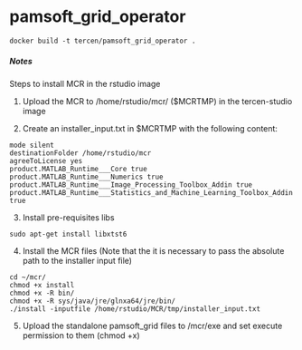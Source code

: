 # pamsoft_grid_operator
 
```shell
docker build -t tercen/pamsoft_grid_operator .
```


##### Notes

Steps to install MCR in the rstudio image

1. Upload the MCR to /home/rstudio/mcr/ ($MCRTMP) in the tercen-studio image

2. Create an installer_input.txt in $MCRTMP with the following content:

```
mode silent
destinationFolder /home/rstudio/mcr
agreeToLicense yes
product.MATLAB_Runtime___Core true
product.MATLAB_Runtime___Numerics true
product.MATLAB_Runtime___Image_Processing_Toolbox_Addin true
product.MATLAB_Runtime___Statistics_and_Machine_Learning_Toolbox_Addin true
```

3. Install pre-requisites libs
```
sudo apt-get install libxtst6
```

4. Install the MCR files  (Note that the it is necessary to pass the absolute path to the installer input file)
```
cd ~/mcr/
chmod +x install
chmod +x -R bin/
chmod +x -R sys/java/jre/glnxa64/jre/bin/
./install -inputfile /home/rstudio/MCR/tmp/installer_input.txt
```
5. Upload the standalone pamsoft_grid files to /mcr/exe and set execute permission to them (chmod +x)


